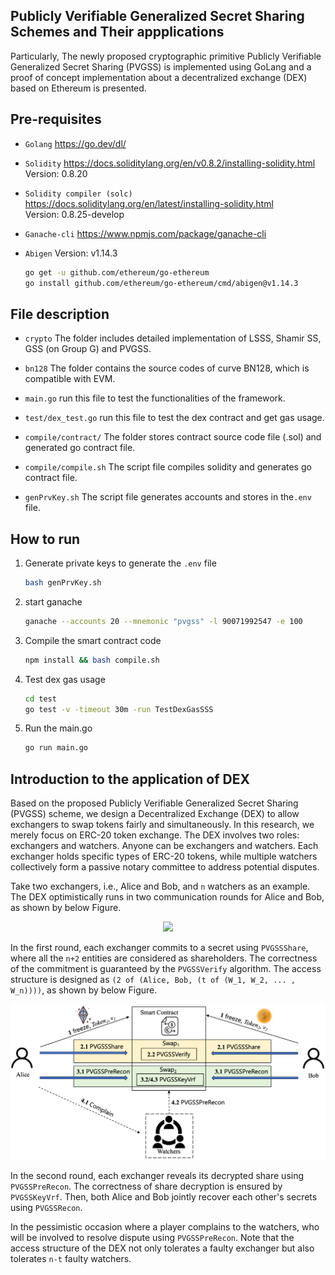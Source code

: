 ## Publicly Verifiable Generalized Secret Sharing Schemes and Their appplications

Particularly, The newly proposed cryptographic primitive Publicly Verifiable Generalized Secret Sharing (PVGSS) is implemented using GoLang and a proof of concept implementation about a decentralized exchange (DEX) based on Ethereum is presented.

## Pre-requisites

* `Golang`  https://go.dev/dl/   

* `Solidity`  https://docs.soliditylang.org/en/v0.8.2/installing-solidity.html  Version: 0.8.20

* `Solidity compiler (solc)`  https://docs.soliditylang.org/en/latest/installing-solidity.html  
Version: 0.8.25-develop

* `Ganache-cli`  https://www.npmjs.com/package/ganache-cli
    
* `Abigen`    Version: v1.14.3
    ```bash
    go get -u github.com/ethereum/go-ethereum
    go install github.com/ethereum/go-ethereum/cmd/abigen@v1.14.3
    ```

## File description
* `crypto`  The folder includes detailed implementation of LSSS, Shamir SS, GSS (on Group G) and PVGSS.

* `bn128`  The folder contains the source codes of curve BN128, which is compatible with EVM.
  
* `main.go`   run this file to test the functionalities of the framework.

* `test/dex_test.go` run this file to test the dex contract and get gas usage.

* `compile/contract/`  The folder stores contract source code file (.sol) and generated go contract file.

* `compile/compile.sh`  The script file compiles solidity and generates go contract file.

* `genPrvKey.sh`  The script file generates accounts and stores in the`.env` file.


## How to run

1. Generate private keys to generate the `.env` file

    ```bash
    bash genPrvKey.sh
    ```

2. start ganache

    ```bash
    ganache --accounts 20 --mnemonic "pvgss" -l 90071992547 -e 100
    ```

3. Compile the smart contract code

    ```bash
    npm install && bash compile.sh
    ```

4. Test dex gas usage

    ```bash
    cd test
    go test -v -timeout 30m -run TestDexGasSSS
    ```

5. Run the main.go
    ```bash
    go run main.go
    ```

## Introduction to the application of DEX

Based on the proposed Publicly Verifiable Generalized Secret Sharing (PVGSS) scheme, we design a Decentralized Exchange (DEX) to allow exchangers to swap tokens fairly and simultaneously. In this research, we merely focus on ERC-20 token exchange. The DEX involves two roles: exchangers and watchers. Anyone can be exchangers and watchers. Each exchanger holds specific types of ERC-20 tokens, while multiple watchers collectively form a passive notary committee to address potential disputes.

Take two exchangers, i.e., Alice and Bob, and `n` watchers as an example. The DEX optimistically runs in two communication rounds for Alice and Bob, as shown by below Figure. 

<p align="center">
  <img src="[图片URL](https://github.com/scottocs/pvgss/blob/main/images/dex_overview.png?v=2)" width="70%">
</p>


In the first round, each exchanger commits to a secret using `PVGSSShare`, where all the `n+2` entities are considered as shareholders. The correctness of the commitment is guaranteed by the `PVGSSVerify` algorithm. The access structure is designed as `(2 of (Alice, Bob, (t of (W_1, W_2, ... , W_n))))`, as shown by below Figure. 

![Figure 2](https://github.com/scottocs/pvgss/blob/main/images/dex_overview.png?v=2)

In the second round, each exchanger reveals its decrypted share using `PVGSSPreRecon`. The correctness of share decryption is ensured by `PVGSSKeyVrf`. Then, both Alice and Bob jointly recover each other's secrets using `PVGSSRecon`.

In the pessimistic occasion where a player complains to the watchers, who will be involved to resolve dispute using `PVGSSPreRecon`.
Note that the access structure of the DEX not only tolerates a faulty exchanger but also tolerates `n-t` faulty watchers.

